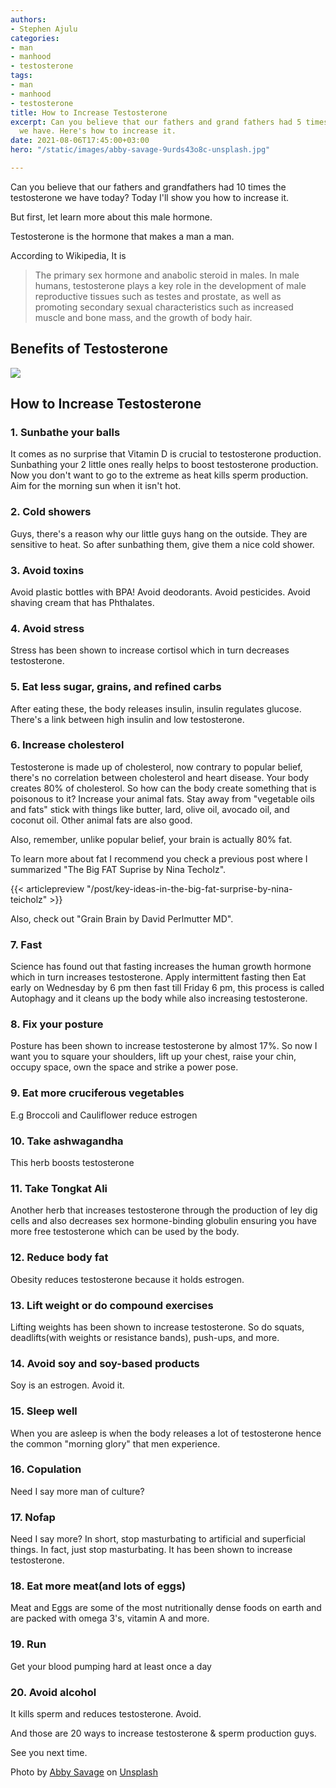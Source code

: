 ```yaml
---
authors:
- Stephen Ajulu
categories:
- man
- manhood
- testosterone
tags:
- man
- manhood
- testosterone
title: How to Increase Testosterone
excerpt: Can you believe that our fathers and grand fathers had 5 times the testosterone
  we have. Here's how to increase it.
date: 2021-08-06T17:45:00+03:00
hero: "/static/images/abby-savage-9urds43o8c-unsplash.jpg"

---
```

Can you believe that our fathers and grandfathers had 10 times the testosterone we have today? Today I'll show you how to increase it.

But first, let learn more about this male hormone.

Testosterone is the hormone that makes a man a man.

According to Wikipedia, It is

> The primary sex hormone and anabolic steroid in males. In male humans, testosterone plays a key role in the development of male reproductive tissues such as testes and prostate, as well as promoting secondary sexual characteristics such as increased muscle and bone mass, and the growth of body hair.

## Benefits of Testosterone

![](/static/images/testosterone_infographic_0_crop.png)

## How to Increase Testosterone

### 1. Sunbathe your balls

It comes as no surprise that Vitamin D is crucial to testosterone production. Sunbathing your 2 little ones really helps to boost testosterone production. Now you don't want to go to the extreme as heat kills sperm production. Aim for the morning sun when it isn't hot. 

### 2. Cold showers

Guys, there's a reason why our little guys hang on the outside. They are sensitive to heat. So after sunbathing them, give them a nice cold shower.

### 3. Avoid toxins

Avoid plastic bottles with BPA! Avoid deodorants. Avoid pesticides. Avoid shaving cream that has Phthalates.

### 4. Avoid stress

Stress has been shown to increase cortisol which in turn decreases testosterone.

### 5. Eat less sugar, grains, and refined carbs

After eating these, the body releases insulin, insulin regulates glucose. There's a link between high insulin and low testosterone.

### 6. Increase cholesterol

Testosterone is made up of cholesterol, now contrary to popular belief, there's no correlation between cholesterol and heart disease. Your body creates 80% of cholesterol. So how can the body create something that is poisonous to it? Increase your animal fats. Stay away from "vegetable oils and fats" stick with things like butter, lard, olive oil, avocado oil, and coconut oil. Other animal fats are also good.

Also, remember, unlike popular belief, your brain is actually 80% fat.

To learn more about fat I recommend you check a previous post where I summarized "The Big FAT Suprise by Nina Techolz". 

{{< articlepreview "/post/key-ideas-in-the-big-fat-surprise-by-nina-teicholz" >}}

Also, check out "Grain Brain by David Perlmutter MD".

### 7. Fast

Science has found out that fasting increases the human growth hormone which in turn increases testosterone. Apply intermittent fasting then Eat early on Wednesday by 6 pm then fast till Friday 6 pm, this process is called Autophagy and it cleans up the body while also increasing testosterone.

### 8. Fix your posture

Posture has been shown to increase testosterone by almost 17%. So now I want you to square your shoulders, lift up your chest, raise your chin, occupy space, own the space and strike a power pose.

### 9. Eat more cruciferous vegetables 

E.g Broccoli and Cauliflower reduce estrogen

### 10. Take ashwagandha

This herb boosts testosterone

### 11. Take Tongkat Ali

Another herb that increases testosterone through the production of ley dig cells and also decreases sex hormone-binding globulin ensuring you have more free testosterone which can be used by the body.

### 12. Reduce body fat

Obesity reduces testosterone because it holds estrogen.

### 13. Lift weight or do compound exercises

Lifting weights has been shown to increase testosterone. So do squats, deadlifts(with weights or resistance bands), push-ups, and more.

### 14. Avoid soy and soy-based products

Soy is an estrogen. Avoid it.

### 15. Sleep well

When you are asleep is when the body releases a lot of testosterone hence the common "morning glory" that men experience.

### 16. Copulation

Need I say more man of culture?

### 17. Nofap

Need I say more? In short, stop masturbating to artificial and superficial things. In fact, just stop masturbating. It has been shown to increase testosterone.

### 18. Eat more meat(and lots of eggs)

Meat and Eggs are some of the most nutritionally dense foods on earth and are packed with omega 3's, vitamin A and more.

### 19. Run

Get your blood pumping hard at least once a day

### 20. Avoid alcohol

It kills sperm and reduces testosterone. Avoid.

And those are 20 ways to increase testosterone & sperm production guys. 

See you next time.

Photo by [Abby Savage](https://unsplash.com/@abbysavagecreative?utm_source=unsplash&utm_medium=referral&utm_content=creditCopyText) on [Unsplash](https://unsplash.com/s/photos/man-with-axe?utm_source=unsplash&utm_medium=referral&utm_content=creditCopyText)